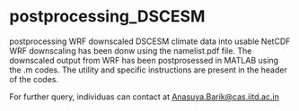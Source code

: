 # postprocessing_DSCESM
postprocessing WRF downscaled DSCESM climate data into usable NetCDF
WRF downscaling has been donw using the namelist.pdf file.
The downscaled output from WRF has been postprosessed in MATLAB using the .m codes.
The utility and specific instructions are present in the header of the codes.

For further query, individuas can contact at Anasuya.Barik@cas.iitd.ac.in
